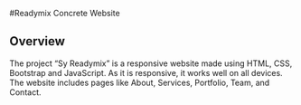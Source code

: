 #Readymix Concrete Website

## Overview

The project “Sy Readymix” is a responsive website made using HTML, CSS, Bootstrap and JavaScript. As it is responsive, it works well on all devices. The website includes pages like About, Services, Portfolio, Team, and Contact.


